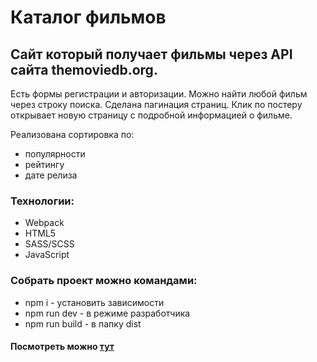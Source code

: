 # Каталог фильмов
## Сайт который получает фильмы через API сайта themoviedb.org.
Есть формы регистрации и авторизации. Можно найти любой фильм через строку поиска. Сделана пагинация страниц. Клик по постеру открывает новую страницу с подробной информацией о фильме.

Реализована сортировка по: 
* популярности
* рейтингу
* дате релиза

### Технологии:
* Webpack
* HTML5
* SASS/SCSS
* JavaScript

### Собрать проект можно командами:
* npm i - установить зависимости
* npm run dev - в режиме разработчика
* npm run build - в папку dist

#### Посмотреть можно [тут](https://filmcatalogue.netlify.app/)
